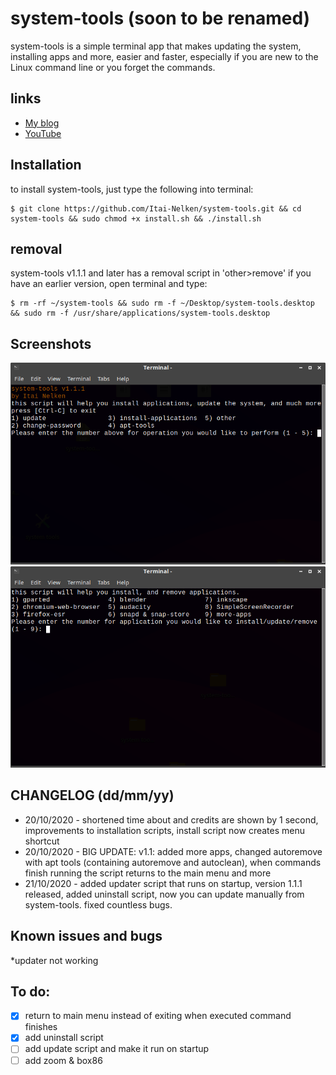 # system-tools (soon to be renamed)

system-tools is a simple terminal app that makes updating the system, installing apps and more, easier and faster, especially if you are new to the Linux command line or you forget the commands.

## links

* [My blog](https://thepisite.blogspot.com/)
* [YouTube](https://youtube.com/channel/UCM4Fo6ncNybS1xhJHnWSODg)

## Installation 

to install system-tools, just type the following into terminal:
```sh-session
$ git clone https://github.com/Itai-Nelken/system-tools.git && cd system-tools && sudo chmod +x install.sh && ./install.sh
```

## removal
system-tools v1.1.1 and later has a removal script in 'other>remove' if you have an earlier version, open terminal and type: 
```sh-session
$ rm -rf ~/system-tools && sudo rm -f ~/Desktop/system-tools.desktop && sudo rm -f /usr/share/applications/system-tools.desktop 
```

## Screenshots

![system-tools1](screenshots/system-tools-1c.png)
![system-tools2](screenshots/system-tools-2a.png)


## CHANGELOG (dd/mm/yy)

 * 20/10/2020 - shortened time about and credits are shown by 1 second, improvements to installation scripts, install script now creates menu shortcut
 * 20/10/2020 - BIG UPDATE: v1.1: added more apps, changed autoremove with apt tools (containing autoremove and autoclean), when commands finish running the script returns to the main menu and more
 * 21/10/2020 - added updater script that runs on startup, version 1.1.1 released, added uninstall script, now you can update manually from system-tools. fixed countless bugs. 
  
## Known issues and bugs
*updater not working
  
## To do:

- [x] return to main menu instead of exiting when executed command finishes
- [x] add uninstall script
- [ ] add update script and make it run on startup
- [ ] add zoom & box86
